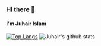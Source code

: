 ### Hi there 👋
#### I'm Juhair Islam

[![Top Langs](https://github-readme-stats.vercel.app/api/top-langs/?username=Error6251&show_icons=true&theme=radical)](https://github.com/anuraghazra/github-readme-stats)
![Juhair's github stats](https://github-readme-stats.vercel.app/api?username=Error6251&show_icons=true&theme=radical)

